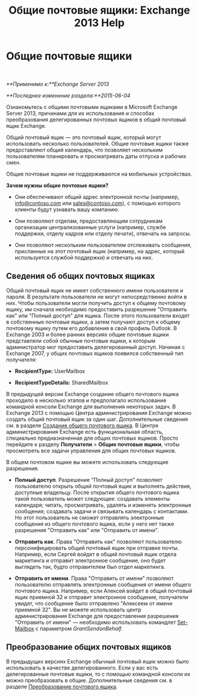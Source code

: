 ﻿---
title: 'Общие почтовые ящики: Exchange 2013 Help'
TOCTitle: Общие почтовые ящики
ms:assetid: 1d71c01b-e261-408e-a633-1d1c9d00032a
ms:mtpsurl: https://technet.microsoft.com/ru-ru/library/JJ150498(v=EXCHG.150)
ms:contentKeyID: 50487584
ms.date: 04/30/2018
mtps_version: v=EXCHG.150
ms.translationtype: HT
---

# Общие почтовые ящики

 

_**Применимо к:**Exchange Server 2013_

_**Последнее изменение раздела:**2015-06-04_

Ознакомьтесь с общими почтовыми ящиками в Microsoft Exchange Server 2013, причинами для их использования и способах преобразования делегированных почтовых ящиков в общий почтовый ящик Exchange.

Общий почтовый ящик — это почтовый ящик, который могут использовать несколько пользователей. Общие почтовые ящики также предоставляют общий календарь, что позволяет нескольким пользователям планировать и просматривать даты отпуска и рабочих смен.

Общие почтовые ящики не поддерживаются на мобильных устройствах.

**Зачем нужны общие почтовые ящики?**

  - Они обеспечивают общий адрес электронной почты (например, info@contoso.com или sales@contoso.com), с помощью которого клиенты будут узнавать вашу компанию.

  - Они позволяют отделам, предоставляющим сотрудникам организации централизованные услуги (например, службе поддержки, отделу кадров или отделу печати), отвечать на запросы.

  - Они позволяют нескольким пользователям отслеживать сообщения, присланные на этот почтовый ящик (например, на адрес, который используется службой поддержки) и отвечать на них.

## Сведения об общих почтовых ящиках

Общий почтовый ящик не имеет собственного имени пользователя и пароля. В результате пользователи не могут непосредственно войти в них. Чтобы пользователи могли получить доступ к общему почтовому ящику, им сначала необходимо предоставить разрешение "Отправить как" или "Полный доступ" для ящика. После этого пользователи входят в собственные почтовые ящики, а затем получают доступ к общему почтовому ящику путем его добавления в свой профиль Outlook. В Exchange 2003 и более ранних версиях общие почтовые ящики представляли собой обычные почтовые ящики, к которым администратор мог предоставить делегированный доступ. Начиная с Exchange 2007, у общих почтовых ящиков появился собственный тип получателя:

  - **RecipientType:** UserMailbox

  - **RecipientTypeDetails:** SharedMailbox

В предыдущей версии Exchange создание общего почтового ящика проходило в несколько этапов и предполагало использование командной консоли Exchange для выполнения некоторых задач. В Exchange 2013 с помощью Центра администрирования Exchange можно создать общий почтовый ящик за один шаг. Дополнительные сведения см. в разделе [Создание общего почтового ящика](create-a-shared-mailbox-exchange-2013-help.md). В Центре администрирования Exchange есть функциональная область, специально предназначенная для общих почтовых ящиков. Просто перейдите к разделу **Получатели** \> **Общие почтовые ящики**, чтобы просмотреть все задачи управления для общих почтовых ящиков.

В общем почтовом ящике вы можете использовать следующие разрешения.

  - **Полный доступ**. Разрешение "Полный доступ" позволяет пользователю открыть общий почтовый ящик и выполнять действия, доступные владельцу. После открытия общего почтового ящика такой пользователь может следующее: создавать элементы календаря; читать, просматривать, удалять и изменять электронные сообщения; создавать задачи и связывать календарь с контактами. Но этот пользователь не сможет отправлять электронные сообщения из общего почтового ящика, если у него нет также разрешения "Отправить как" или "Отправить от имени".

  - **Отправить как**. Права "Отправить как" позволяют пользователю персонифицировать общий почтовый ящик при отправке почты. Например, если Сергей войдет в общий почтовый ящик отдела маркетинга и отправит электронное сообщение, оно будет выглядеть так, будто отправителем был отдел маркетинга.

  - **Отправить от имени**. Права "Отправить от имени" позволяют пользователю отправлять электронные сообщения от имени общего почтового ящика. Например, если Алексей войдет в общий почтовый ящик приемной 32 и отправит электронное сообщение, получатели увидят, что сообщение было отправлено "Алексеем от имени приемной 32". Вы не можете использовать центр администрирования Exchange для предоставления разрешения "Отправить от имени" — необходимо использовать командлет [Set-Mailbox](https://technet.microsoft.com/ru-ru/library/bb123981\(v=exchg.150\)) с параметром *GrantSendonBehalf*.

## Преобразование общих почтовых ящиков

В предыдущих версиях Exchange обычный почтовый ящик можно было использовать в качестве делегированного. Если у вас есть делегированные почтовые ящики, то с помощью командной консоли их можно преобразовать в общие. Дополнительные сведения см. в разделе [Преобразование почтового ящика](convert-a-mailbox-exchange-2013-help.md).

